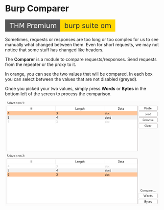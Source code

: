# Burp Comparer

[![burpsuiteom](../../../../../../_badges/thmp/burpsuiteom.svg)](https://tryhackme.com/room/burpsuiteom)

<div class="row row-cols-lg-2"><div>

Sometimes, requests or responses are too long or too complex for us to see manually what changed between them. Even for short requests, we may not notice that some stuff has changed like headers.

The **Comparer** is a module to compare requests/responses. Send requests from the repeater or the proxy to it.

In orange, you can see the two values that will be compared. In each box you can select between the values that are not disabled (greyed).

Once you picked your two values, simply press **Words** or **Bytes** in the bottom left of the screen to process the comparison.
</div><div>

![burp_comparer.png](../_images/burp_comparer.png)
</div></div>